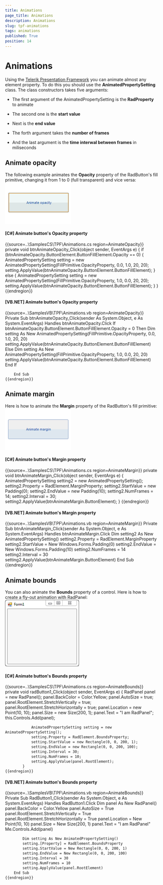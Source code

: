 ```yaml
---
title: Animations
page_title: Animations
description: Animations
slug: tpf-animations
tags: animations
published: True
position: 14
---
```


# Animations



Using the [Telerik Presentation Framework](87f43b63-7fff-4b3c-b7c7-4830f1e63903) you 
        can animate almost any element property. To do this you should use the __AnimatedPropertySetting__ class.
        The class constructors takes five arguments:
        

* The first argument of the AnimatedPropertySetting is the __RadProperty__ to animate

* The second one is the __start value__

* Next is the __end value__

* The forth argument takes the __number of frames__

* And the last argument is the __time interwal between frames__ in miliseconds

## Animate opacity

The following example animates the __Opacity__ property of the RadButton's fill primitive,
          changing it from 1 to 0 (full transparent) and vice versa:
        ![tpf-animations 001](images/tpf-animations001.gif)

#### __[C#] Animate button's Opacity property__

{{source=..\SamplesCS\TPF\Animations.cs region=AnimateOpacity}}
	        private void btnAnimateOpacity_Click(object sender, EventArgs e)
	        {
	            if (btnAnimateOpacity.ButtonElement.ButtonFillElement.Opacity == 0)
	            {
	                AnimatedPropertySetting setting = new AnimatedPropertySetting(FillPrimitive.OpacityProperty, 0.0, 1.0, 20, 20);
	                setting.ApplyValue(btnAnimateOpacity.ButtonElement.ButtonFillElement);
	            }
	            else
	            {
	                AnimatedPropertySetting setting = new AnimatedPropertySetting(FillPrimitive.OpacityProperty, 1.0, 0.0, 20, 20);
	                setting.ApplyValue(btnAnimateOpacity.ButtonElement.ButtonFillElement);
	            }
	        }
	{{endregion}}



#### __[VB.NET] Animate button's Opacity property__

{{source=..\SamplesVB\TPF\Animations.vb region=AnimateOpacity}}
	    Private Sub btnAnimateOpacity_Click(sender As System.Object, e As System.EventArgs) Handles btnAnimateOpacity.Click
	        If btnAnimateOpacity.ButtonElement.ButtonFillElement.Opacity = 0 Then
	            Dim setting As New AnimatedPropertySetting(FillPrimitive.OpacityProperty, 0.0, 1.0, 20, 20)
	            setting.ApplyValue(btnAnimateOpacity.ButtonElement.ButtonFillElement)
	        Else
	            Dim setting As New AnimatedPropertySetting(FillPrimitive.OpacityProperty, 1.0, 0.0, 20, 20)
	            setting.ApplyValue(btnAnimateOpacity.ButtonElement.ButtonFillElement)
	        End If
	
	    End Sub
	{{endregion}}



## Animate margin

Here is how to animate the __Margin__ property of the RadButton's fill primitive:
        ![tpf-animations 002](images/tpf-animations002.gif)

#### __[C#] Animate button's Margin property__

{{source=..\SamplesCS\TPF\Animations.cs region=AnimateMargin}}
	        private void btnAnimateMargin_Click(object sender, EventArgs e)
	        {
	            AnimatedPropertySetting setting2 = new AnimatedPropertySetting();
	            setting2.Property = RadElement.MarginProperty;
	            setting2.StartValue = new Padding(0);
	            setting2.EndValue = new Padding(10);
	            setting2.NumFrames = 14;
	            setting2.Interval = 30;
	            setting2.ApplyValue(btnAnimateMargin.ButtonElement);
	        }
	{{endregion}}



#### __[VB.NET] Animate button's Margin property__

{{source=..\SamplesVB\TPF\Animations.vb region=AnimateMargin}}
	    Private Sub btnAnimateMargin_Click(sender As System.Object, e As System.EventArgs) Handles btnAnimateMargin.Click
	        Dim setting2 As New AnimatedPropertySetting()
	        setting2.Property = RadElement.MarginProperty
	        setting2.StartValue = New Windows.Forms.Padding(0)
	        setting2.EndValue = New Windows.Forms.Padding(10)
	        setting2.NumFrames = 14
	        setting2.Interval = 30
	        setting2.ApplyValue(btnAnimateMargin.ButtonElement)
	    End Sub
	{{endregion}}



## Animate bounds

You can also animate the __Bounds__ property of a control. Here is how to create a fly-out animation with RadPanel:
        ![tpf-animations 003](images/tpf-animations003.gif)

#### __[C#] Animate button's Bounds property__

{{source=..\SamplesCS\TPF\Animations.cs region=AnimateBounds}}
	        private void radButton1_Click(object sender, EventArgs e)
	        {
	            RadPanel panel = new RadPanel();
	            panel.BackColor = Color.Yellow;
	            panel.AutoSize = true;
	            panel.RootElement.StretchVertically = true;
	            panel.RootElement.StretchHorizontally = true;
	            panel.Location = new Point(10, 10);
	            panel.Size = new Size(200, 1);
	            panel.Text = "I am RadPanel";
	            this.Controls.Add(panel);
	
	            AnimatedPropertySetting setting = new AnimatedPropertySetting();
	            setting.Property = RadElement.BoundsProperty;
	            setting.StartValue = new Rectangle(0, 0, 200, 1);
	            setting.EndValue = new Rectangle(0, 0, 200, 100);
	            setting.Interval = 30;
	            setting.NumFrames = 10;
	            setting.ApplyValue(panel.RootElement);
	        }
	{{endregion}}



#### __[VB.NET] Animate button's Bounds property__

{{source=..\SamplesVB\TPF\Animations.vb region=AnimateBounds}}
	    Private Sub RadButton1_Click(sender As System.Object, e As System.EventArgs) Handles RadButton1.Click
	        Dim panel As New RadPanel()
	        panel.BackColor = Color.Yellow
	        panel.AutoSize = True
	        panel.RootElement.StretchVertically = True
	        panel.RootElement.StretchHorizontally = True
	        panel.Location = New Point(10, 10)
	        panel.Size = New Size(200, 1)
	        panel.Text = "I am RadPanel"
	        Me.Controls.Add(panel)
	
	        Dim setting As New AnimatedPropertySetting()
	        setting.[Property] = RadElement.BoundsProperty
	        setting.StartValue = New Rectangle(0, 0, 200, 1)
	        setting.EndValue = New Rectangle(0, 0, 200, 100)
	        setting.Interval = 30
	        setting.NumFrames = 10
	        setting.ApplyValue(panel.RootElement)
	    End Sub
	{{endregion}}


